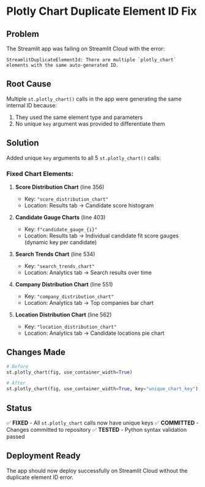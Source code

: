 # Plotly Chart Duplicate Element ID Fix

## Problem
The Streamlit app was failing on Streamlit Cloud with the error:
```
StreamlitDuplicateElementId: There are multiple `plotly_chart` elements with the same auto-generated ID.
```

## Root Cause
Multiple `st.plotly_chart()` calls in the app were generating the same internal ID because:
1. They used the same element type and parameters
2. No unique `key` argument was provided to differentiate them

## Solution
Added unique `key` arguments to all 5 `st.plotly_chart()` calls:

### Fixed Chart Elements:
1. **Score Distribution Chart** (line 356)
   - Key: `"score_distribution_chart"`
   - Location: Results tab → Candidate score histogram

2. **Candidate Gauge Charts** (line 403)
   - Key: `f"candidate_gauge_{i}"`
   - Location: Results tab → Individual candidate fit score gauges (dynamic key per candidate)

3. **Search Trends Chart** (line 534)
   - Key: `"search_trends_chart"`
   - Location: Analytics tab → Search results over time

4. **Company Distribution Chart** (line 551)
   - Key: `"company_distribution_chart"`
   - Location: Analytics tab → Top companies bar chart

5. **Location Distribution Chart** (line 562)
   - Key: `"location_distribution_chart"`
   - Location: Analytics tab → Candidate locations pie chart

## Changes Made
```python
# Before
st.plotly_chart(fig, use_container_width=True)

# After
st.plotly_chart(fig, use_container_width=True, key="unique_chart_key")
```

## Status
✅ **FIXED** - All `st.plotly_chart` calls now have unique keys
✅ **COMMITTED** - Changes committed to repository
✅ **TESTED** - Python syntax validation passed

## Deployment Ready
The app should now deploy successfully on Streamlit Cloud without the duplicate element ID error.
